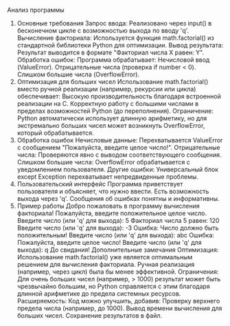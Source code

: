 Анализ программы
1. Основные требования
Запрос ввода: Реализовано через input() в бесконечном цикле с возможностью выхода по вводу 'q'.
Вычисление факториала: Используется функция math.factorial() из стандартной библиотеки Python для оптимизации.
Вывод результата: Результат выводится в формате "Факториал числа X равен: Y".
Обработка ошибок: Программа обрабатывает:
Нечисловой ввод (ValueError).
Отрицательные числа (проверка if number < 0).
Слишком большие числа (OverflowError).
2. Оптимизация для больших чисел
Использование math.factorial() вместо ручной реализации (например, рекурсии или цикла) обеспечивает:
Высокую производительность благодаря встроенной реализации на C.
Корректную работу с большими числами в пределах возможностей Python (до переполнения).
Ограничение: Python автоматически использует длинную арифметику, но для экстремально больших чисел может возникнуть OverflowError, который обрабатывается.
3. Обработка ошибок
Нечисловые данные: Перехватывается ValueError с сообщением "Пожалуйста, введите целое число!".
Отрицательные числа: Проверяются явно с выводом соответствующего сообщения.
Слишком большие числа: OverflowError обрабатывается с уведомлением пользователя.
Другие ошибки: Универсальный блок except Exception перехватывает непредвиденные проблемы.
4. Пользовательский интерфейс
Программа приветствует пользователя и объясняет, что нужно ввести.
Есть возможность выхода через 'q'.
Сообщения об ошибках понятны и информативны.
5. Пример работы
Добро пожаловать в программу вычисления факториала!
Пожалуйста, введите положительное целое число.
Введите число (или 'q' для выхода): 5
Факториал числа 5 равен: 120
Введите число (или 'q' для выхода): -3
Ошибка: Число должно быть положительным!
Введите число (или 'q' для выхода): abc
Ошибка: Пожалуйста, введите целое число!
Введите число (или 'q' для выхода): q
До свидания!
Дополнительные замечания
Оптимизация: Использование math.factorial() уже является оптимальным решением для вычисления факториала. Ручная реализация (например, через цикл) была бы менее эффективной.
Ограничения: Для очень больших чисел (например, > 1000) результат может быть чрезвычайно большим, но Python справляется с этим благодаря длинной арифметике до предела системных ресурсов.
Расширяемость: Код можно улучшить, добавив:
Проверку верхнего предела числа (например, до 1000).
Вывод времени вычисления для больших чисел.
Сохранение результатов в файл.